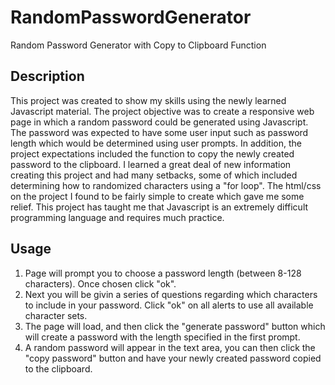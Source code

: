 # RandomPasswordGenerator
Random Password Generator with Copy to Clipboard Function

## Description 

This project was created to show my skills using the newly learned Javascript material. The project objective was to create a responsive web page in which a random password could be generated using Javascript. The password was expected to have some user input such as password length which would be determined using user prompts. In addition, the project expectations included the function to copy the newly created password to the clipboard. I learned a great deal of new information creating this project and had many setbacks, some of which included determining how to randomized characters using a "for loop". The html/css on the project I found to be fairly simple to create which gave me some relief. This project has taught me that Javascript is an extremely difficult programming language and requires much practice.

## Usage

1) Page will prompt you to choose a password length (between 8-128 characters). Once chosen click "ok".
2) Next you will be givin a series of questions regarding which characters to include in your password. Click "ok" on all alerts to use all available character sets.
3) The page will load, and then click the "generate password" button which will create a password with the length specified in the first prompt.
4) A random password will appear in the text area, you can then click the "copy password" button and have your newly created password copied to the clipboard.

